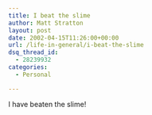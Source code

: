 ```yaml
---
title: I beat the slime
author: Matt Stratton
layout: post
date: 2002-04-15T11:26:00+00:00
url: /life-in-general/i-beat-the-slime
dsq_thread_id:
  - 28239932
categories:
  - Personal

---
```

I have beaten the slime!